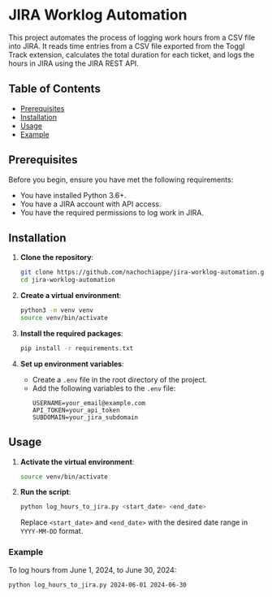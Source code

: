# JIRA Worklog Automation

This project automates the process of logging work hours from a CSV file into JIRA. It reads time entries from a CSV file exported from the Toggl Track extension, calculates the total duration for each ticket, and logs the hours in JIRA using the JIRA REST API.

## Table of Contents
- [Prerequisites](#prerequisites)
- [Installation](#installation)
- [Usage](#usage)
- [Example](#example)

## Prerequisites

Before you begin, ensure you have met the following requirements:
- You have installed Python 3.6+.
- You have a JIRA account with API access.
- You have the required permissions to log work in JIRA.

## Installation

1. **Clone the repository**:
    ```bash
    git clone https://github.com/nachochiappe/jira-worklog-automation.git
    cd jira-worklog-automation
    ```

2. **Create a virtual environment**:
    ```bash
    python3 -m venv venv
    source venv/bin/activate
    ```

3. **Install the required packages**:
    ```bash
    pip install -r requirements.txt
    ```

4. **Set up environment variables**:
    - Create a `.env` file in the root directory of the project.
    - Add the following variables to the `.env` file:
        ```env
        USERNAME=your_email@example.com
        API_TOKEN=your_api_token
        SUBDOMAIN=your_jira_subdomain
        ```

## Usage

1. **Activate the virtual environment**:
    ```bash
    source venv/bin/activate
    ```

2. **Run the script**:
    ```bash
    python log_hours_to_jira.py <start_date> <end_date>
    ```
    Replace `<start_date>` and `<end_date>` with the desired date range in `YYYY-MM-DD` format.

### Example

To log hours from June 1, 2024, to June 30, 2024:
```bash
python log_hours_to_jira.py 2024-06-01 2024-06-30